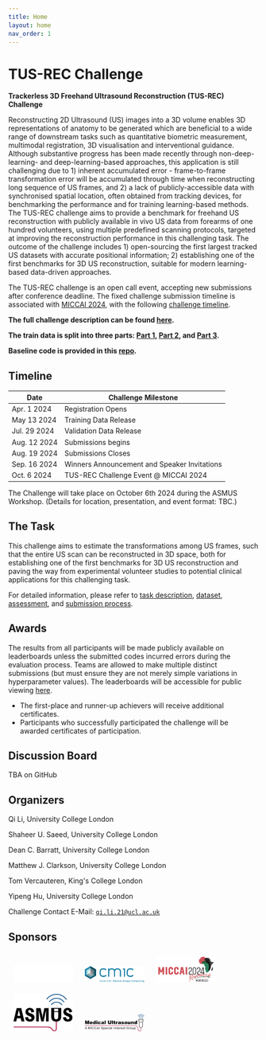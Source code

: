 ```yaml
---
title: Home
layout: home
nav_order: 1
---
```


# TUS-REC Challenge

**Trackerless 3D Freehand Ultrasound Reconstruction (TUS-REC) Challenge**

Reconstructing 2D Ultrasound (US) images into a 3D volume enables 3D representations of anatomy to be generated which are beneficial to a wide range of downstream tasks such as quantitative biometric measurement, multimodal registration, 3D visualisation and interventional guidance. Although substantive progress has been made recently through non-deep-learning- and deep-learning-based approaches, this application is still challenging due to 1) inherent accumulated error - frame-to-frame transformation error will be accumulated through time when reconstructing long sequence of US frames, and 2) a lack of publicly-accessible data with synchronised spatial location, often obtained from tracking devices, for benchmarking the performance and for training learning-based methods. The TUS-REC challenge aims to provide a benchmark for freehand US reconstruction with publicly available in vivo US data from forearms of one hundred volunteers, using multiple predefined scanning protocols, targeted at improving the reconstruction performance in this challenging task. The outcome of the challenge includes 1) open-sourcing the first largest tracked US datasets with accurate positional information; 2) establishing one of the first benchmarks for 3D US reconstruction, suitable for modern learning-based data-driven approaches.

The TUS-REC challenge is an open call event, accepting new submissions after conference deadline. The fixed challenge submission timeline is associated with [MICCAI 2024](https://conferences.miccai.org/2024/en/), with the following [challenge timeline](#timeline).

**The full challenge description can be found [here](https://zenodo.org/doi/10.5281/zenodo.10991500).**

<!-- can be found [here](https://zenodo.org/record/7844908).** -->
**The train data is split into three parts: [Part 1](https://zenodo.org/doi/10.5281/zenodo.11178508), [Part 2](https://zenodo.org/doi/10.5281/zenodo.11180794), and [Part 3](https://zenodo.org/doi/10.5281/zenodo.11355499).**
<!-- **Sample baseline models for training and testing on the challenge data are accessible [here](https://github.com/muregpro/Baseline-Networks).** -->

**Baseline code is provided in this [repo](https://github.com/QiLi111/tus-rec-challenge_baseline).**
## Timeline

| Date                          | Challenge Milestone                              |
| ----------------------------- | ------------------------------------------------ |
| Apr. 1 2024                   | Registration Opens                               |
| May 13 2024                   | Training Data Release                            |
| Jul. 29 2024                  | Validation Data Release                          |
| Aug. 12 2024                  | Submissions begins                               |
| Aug. 19 2024                  | Submissions Closes                               |
| Sep. 16 2024                  | Winners Announcement and Speaker Invitations     |
| Oct. 6 2024                   | TUS-REC Challenge Event @ MICCAI 2024            |

The Challenge will take place on October 6th 2024 during the ASMUS Workshop. (Details for location, presentation, and event format: TBC.)

## The Task

This challenge aims to estimate the transformations among US frames, such that the entire US scan can be reconstructed in 3D space, both for establishing one of the first benchmarks for 3D US reconstruction and paving the way from experimental volunteer studies to potential clinical applications for this challenging task.

For detailed information, please refer to [task description](task.html), [dataset](data.html), [assessment](assessment.html), and [submission process](submission.html).

## Awards

The results from all participants will be made publicly available on leaderboards unless the submitted codes incurred errors during the evaluation process. Teams are allowed to make multiple distinct submissions (but must ensure they are not merely simple variations in hyperparameter values). The leaderboards will be accessible for public viewing [here](leaderboard.html).

- The first-place and runner-up achievers will receive additional certificates.
- Participants who successfully participated the challenge will be awarded certificates of participation.

## Discussion Board 

TBA on GitHub

## Organizers

Qi Li, University College London

Shaheer U. Saeed, University College London

Dean C. Barratt, University College London

Matthew J. Clarkson, University College London

Tom Vercauteren, King's College London

Yipeng Hu, University College London

Challenge Contact E-Mail: [`qi.li.21@ucl.ac.uk`](mailto:qi.li.21@ucl.ac.uk)

## Sponsors

<div >
  <a href="https://www.ucl.ac.uk/interventional-surgical-sciences/wellcome-epsrc-centre-interventional-and-surgical-sciences-weiss" target="_blank"><img style="padding: 10px;" src="img/weiss.png" width=120px></a>
  <a href="https://www.ucl.ac.uk/medical-image-computing" target="_blank"><img style="padding: 10px;" src="img/CMIC.png" width=120px></a>
  <a href="https://conferences.miccai.org/2024/en/" target="_blank"><img style="padding: 10px;" src="img/miccai2024-logo.png" width=120px></a>
  <a href="https://cohttps://miccai-ultrasound.github.io/#/asmus24" target="_blank"><img style="padding: 10px;" src="img/asmus.png" width=120px></a>
  <a href="https://miccai.org/index.php/special-interest-groups/sig/" target="_blank"><img style="padding: 10px;" src="img/SIGMUS.png" width=120px></a>
</div>